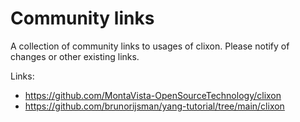 # Community links

A collection of community links to usages of clixon. Please notify of changes or other existing links.

Links:

  * https://github.com/MontaVista-OpenSourceTechnology/clixon
  * https://github.com/brunorijsman/yang-tutorial/tree/main/clixon


